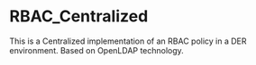 # RBAC_Centralized
This is a Centralized implementation of an RBAC policy in a DER environment. Based on OpenLDAP technology.
